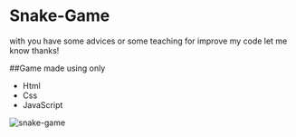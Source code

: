 # Snake-Game

with you have some advices or some teaching for improve my code let me know 
thanks!

##Game made using only 

* Html
* Css
* JavaScript

![snake-game](https://helloacm.com/wp-content/uploads/2019/12/simple-snake-game-in-javascript.jpg)


